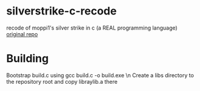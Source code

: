 # silverstrike-c-recode
recode of moppi1's silver strike in c (a REAL programming language)
[original repo](https://github.com/Moppi1/silverstrike)

# Building
Bootstrap build.c using gcc build.c -o build.exe \n
Create a libs directory to the repository root and copy libraylib.a there
